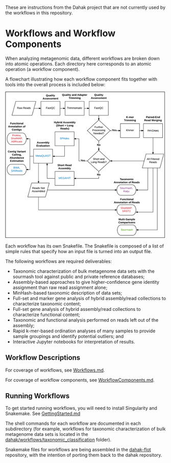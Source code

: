These are instructions from the Dahak project that are not currently used by the workflows in this repository.

# Workflows and Workflow Components

When analyzing metagenomic data, different workflows
are broken down into atomic operations. Each directory here
corresponds to an atomic operation (a workflow component).

A flowchart illustrating how each workflow component fits 
together with tools into the overall process is included below:

<img width="500px" src="/resources/WorkflowFlowchartOriginal.png" />

Each workflow has its own Snakefile. The Snakefile is composed of a 
list of simple rules that specify how an input file is turned into 
an output file. 

The following workflows are required deliverables:
* Taxonomic characterization of bulk metagenome data sets with the sourmash tool against public and private reference databases;
* Assembly-based approaches to give higher-confidence gene identity assignment than raw read assignment alone;
* MinHash-based taxonomic description of data sets;
* Full-set and marker gene analysis of hybrid assembly/read collections to characterize taxonomic content;
* Full-set gene analysis of hybrid assembly/read collections to characterize functional content;
* Taxonomic and functional analysis performed on reads left out of the assembly;
* Rapid k-mer-based ordination analyses of many samples to provide sample groupings and identify potential outliers; and
* Interactive Jupyter notebooks for interpretation of results.

## Workflow Descriptions

For coverage of workflows, see [Workflows.md](/workflows/Workflows.md).

For coverage of workflow components, see [WorkflowComponents.md](/workflows/WorkflowComponents.md).

## Running Workflows

To get started running workflows, you will need to install Singularity and Snakemake. See [GettingStarted.md](/workflows/GettingStarted.md)

The shell commands for each workflow are documented in each subdirectory (for example, workflows for taxonomic characterization of bulk metagenome data sets is located in the [dahak/workflows/taxonomic_classification](/workflows/taxonomic_classification/) folder).

Snakemake files for workflows are being assembled in the [dahak-flot](https://github.com/dahak-metagenomics/dahak-flot) repository, with the intention of porting them back to the dahak repository.

